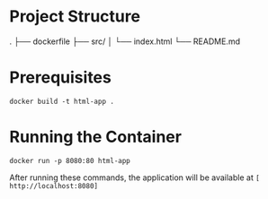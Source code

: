 # Project Structure
.
├── dockerfile
├── src/
│   └── index.html
└── README.md


# Prerequisites
```
docker build -t html-app .
```
# Running the Container
```
docker run -p 8080:80 html-app
```
After running these commands, the application will be available at ```[ http://localhost:8080] ```
